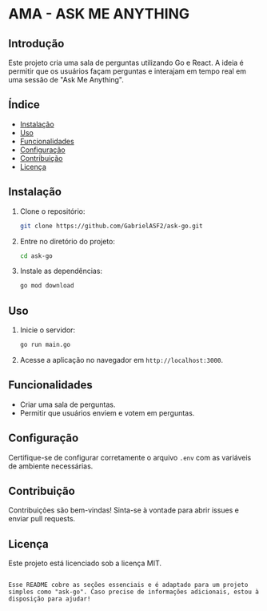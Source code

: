 
# AMA - ASK ME ANYTHING

## Introdução
Este projeto cria uma sala de perguntas utilizando Go e React. A ideia é permitir que os usuários façam perguntas e interajam em tempo real em uma sessão de "Ask Me Anything".

## Índice
- [Instalação](#instalação)
- [Uso](#uso)
- [Funcionalidades](#funcionalidades)
- [Configuração](#configuração)
- [Contribuição](#contribuição)
- [Licença](#licença)

## Instalação
1. Clone o repositório:
   ```bash
   git clone https://github.com/GabrielASF2/ask-go.git
   ```
2. Entre no diretório do projeto:
   ```bash
   cd ask-go
   ```
3. Instale as dependências:
   ```bash
   go mod download
   ```

## Uso
1. Inicie o servidor:
   ```bash
   go run main.go
   ```
2. Acesse a aplicação no navegador em `http://localhost:3000`.

## Funcionalidades
- Criar uma sala de perguntas.
- Permitir que usuários enviem e votem em perguntas.

## Configuração
Certifique-se de configurar corretamente o arquivo `.env` com as variáveis de ambiente necessárias.

## Contribuição
Contribuições são bem-vindas! Sinta-se à vontade para abrir issues e enviar pull requests.

## Licença
Este projeto está licenciado sob a licença MIT.
```

Esse README cobre as seções essenciais e é adaptado para um projeto simples como "ask-go". Caso precise de informações adicionais, estou à disposição para ajudar!

